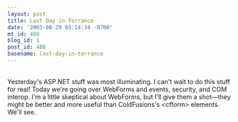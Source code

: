 ```yaml
---
layout: post
title: Last Day in Torrance
date: '2003-08-29 03:14:34 -0700'
mt_id: 488
blog_id: 1
post_id: 488
basename: last-day-in-torrance
---
```

<br />Yesterday's ASP.NET stuff was most illuminating. I can't wait to do this stuff for real! Today we're going over WebForms and events, security, and COM interop. I'm a little skeptical about WebForms, but I'll give them a shot&#x2014;they might be better and more useful than ColdFusions's &lt;cfform&gt; elements. We'll see.<br /><br /><br />
